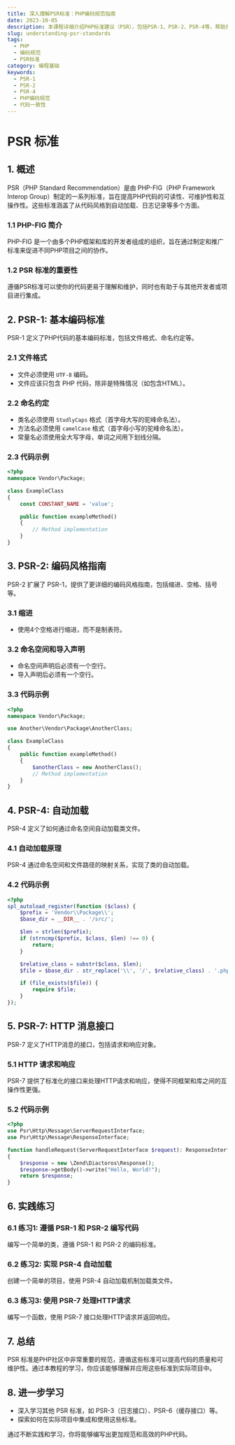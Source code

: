 ```yaml
---
title: 深入理解PSR标准：PHP编码规范指南
date: 2023-10-05
description: 本课程详细介绍PHP标准建议（PSR），包括PSR-1、PSR-2、PSR-4等，帮助开发者编写一致且可维护的PHP代码。
slug: understanding-psr-standards
tags:
  - PHP
  - 编码规范
  - PSR标准
category: 编程基础
keywords:
  - PSR-1
  - PSR-2
  - PSR-4
  - PHP编码规范
  - 代码一致性
---
```


# PSR 标准

## 1. 概述

PSR（PHP Standard Recommendation）是由 PHP-FIG（PHP Framework Interop Group）制定的一系列标准，旨在提高PHP代码的可读性、可维护性和互操作性。这些标准涵盖了从代码风格到自动加载、日志记录等多个方面。

### 1.1 PHP-FIG 简介

PHP-FIG 是一个由多个PHP框架和库的开发者组成的组织，旨在通过制定和推广标准来促进不同PHP项目之间的协作。

### 1.2 PSR 标准的重要性

遵循PSR标准可以使你的代码更易于理解和维护，同时也有助于与其他开发者或项目进行集成。

## 2. PSR-1: 基本编码标准

PSR-1 定义了PHP代码的基本编码标准，包括文件格式、命名约定等。

### 2.1 文件格式

- 文件必须使用 `UTF-8` 编码。
- 文件应该只包含 PHP 代码，除非是特殊情况（如包含HTML）。

### 2.2 命名约定

- 类名必须使用 `StudlyCaps` 格式（首字母大写的驼峰命名法）。
- 方法名必须使用 `camelCase` 格式（首字母小写的驼峰命名法）。
- 常量名必须使用全大写字母，单词之间用下划线分隔。

### 2.3 代码示例

```php
<?php
namespace Vendor\Package;

class ExampleClass
{
    const CONSTANT_NAME = 'value';

    public function exampleMethod()
    {
        // Method implementation
    }
}
```

## 3. PSR-2: 编码风格指南

PSR-2 扩展了 PSR-1，提供了更详细的编码风格指南，包括缩进、空格、括号等。

### 3.1 缩进

- 使用4个空格进行缩进，而不是制表符。

### 3.2 命名空间和导入声明

- 命名空间声明后必须有一个空行。
- 导入声明后必须有一个空行。

### 3.3 代码示例

```php
<?php
namespace Vendor\Package;

use Another\Vendor\Package\AnotherClass;

class ExampleClass
{
    public function exampleMethod()
    {
        $anotherClass = new AnotherClass();
        // Method implementation
    }
}
```

## 4. PSR-4: 自动加载

PSR-4 定义了如何通过命名空间自动加载类文件。

### 4.1 自动加载原理

PSR-4 通过命名空间和文件路径的映射关系，实现了类的自动加载。

### 4.2 代码示例

```php
<?php
spl_autoload_register(function ($class) {
    $prefix = 'Vendor\\Package\\';
    $base_dir = __DIR__ . '/src/';

    $len = strlen($prefix);
    if (strncmp($prefix, $class, $len) !== 0) {
        return;
    }

    $relative_class = substr($class, $len);
    $file = $base_dir . str_replace('\\', '/', $relative_class) . '.php';

    if (file_exists($file)) {
        require $file;
    }
});
```

## 5. PSR-7: HTTP 消息接口

PSR-7 定义了HTTP消息的接口，包括请求和响应对象。

### 5.1 HTTP 请求和响应

PSR-7 提供了标准化的接口来处理HTTP请求和响应，使得不同框架和库之间的互操作性更强。

### 5.2 代码示例

```php
<?php
use Psr\Http\Message\ServerRequestInterface;
use Psr\Http\Message\ResponseInterface;

function handleRequest(ServerRequestInterface $request): ResponseInterface
{
    $response = new \Zend\Diactoros\Response();
    $response->getBody()->write("Hello, World!");
    return $response;
}
```

## 6. 实践练习

### 6.1 练习1: 遵循 PSR-1 和 PSR-2 编写代码

编写一个简单的类，遵循 PSR-1 和 PSR-2 的编码标准。

### 6.2 练习2: 实现 PSR-4 自动加载

创建一个简单的项目，使用 PSR-4 自动加载机制加载类文件。

### 6.3 练习3: 使用 PSR-7 处理HTTP请求

编写一个函数，使用 PSR-7 接口处理HTTP请求并返回响应。

## 7. 总结

PSR 标准是PHP社区中非常重要的规范，遵循这些标准可以提高代码的质量和可维护性。通过本教程的学习，你应该能够理解并应用这些标准到实际项目中。

## 8. 进一步学习

- 深入学习其他 PSR 标准，如 PSR-3（日志接口）、PSR-6（缓存接口）等。
- 探索如何在实际项目中集成和使用这些标准。

通过不断实践和学习，你将能够编写出更加规范和高效的PHP代码。